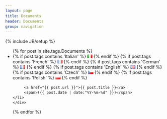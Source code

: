 ```yaml
---
layout: page
title: Documents
header: Documents
group: navigation
---
```

{% include JB/setup %}


<ul class="posts">
{% for post in site.tags.Documents %}
  <div class="post_info">
    <li>
         {% if post.tags contains 'Italian' %} <img src="assets/images/flags/it.png"> {% endif %}         
         {% if post.tags contains 'French' %}  <img src="assets/images/flags/fr.png"> {% endif %}
         {% if post.tags contains 'German' %}  <img src="assets/images/flags/fr.png"> {% endif %}
         {% if post.tags contains 'English' %} <img src="assets/images/flags/gb.png"> {% endif %}
         {% if post.tags contains 'Czech' %}   <img src="assets/images/flags/cz.png"> {% endif %}
         {% if post.tags contains 'Polish' %}  <img src="assets/images/flags/pl.png"> {% endif %}

         <a href="{{ post.url }}">{{ post.title }}</a>
         <span>({{ post.date | date:"%Y-%m-%d" }})</span>
    </li>
    </div>
  {% endfor %}
</ul>
